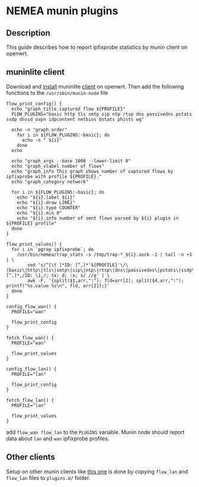 # NEMEA munin plugins

## Description

This guide describes how to report ipfixprobe statistics by munin client on openwrt.

## muninlite client

Download and [install](https://trent.utfs.org/wiki/OpenWRT#muninlite) muninlite [client](https://sourceforge.net/projects/muninlite/) on openwrt. Then add the following functions to the `/usr/sbin/munin-node` file

```
flow_print_config() {
  echo "graph_title captured flow ${PROFILE}"
  FLOW_PLUGINS="basic http tls smtp sip ntp rtsp dns passivedns pstats ssdp dnssd ovpn idpcontent netbios bstats phists wg"

  echo -n "graph_order"
    for i in ${FLOW_PLUGINS:-basic}; do
      echo -n " ${i}"
    done
  echo

  echo "graph_args --base 1000 --lower-limit 0"
  echo "graph_vlabel number of flows"
  echo "graph_info This graph shows number of captured flows by ipfixprobe with profile ${PROFILE}."
  echo "graph_category network"

  for i in ${FLOW_PLUGINS:-basic}; do
    echo "${i}.label ${i}"
    echo "${i}.draw LINE1"
    echo "${i}.type COUNTER"
    echo "${i}.min 0"
    echo "${i}.info number of sent flows parsed by ${i} plugin in ${PROFILE} profile"
  done
}

flow_print_values() {
  for i in `pgrep ipfixprobe`; do
    /usr/bin/nemea/trap_stats -s /tmp/trap-*_${i}.sock -1 | tail -n +3 | \
        sed 's/^[\t ]*ID: [^,]*'${PROFILE}'\/\(basic\|http\|tls\|smtp\|sip\|ntp\|rtsp\|dns\|passivedns\|pstats\|ssdp\|dnssd\|ovpn\|idpcontent\|netbios\|bstats\|phists\|wg\)[^,]*,/ID: \1,/; tx; d; :x; s/ //g' | \
        awk -F, '{split($1,arr,":"); fld=arr[2]; split($4,arr,":"); printf("%s.value %s\n", fld, arr[2]);}'
  done
}

config_flow_wan() {
  PROFILE="wan"
  
  flow_print_config
}

fetch_flow_wan() {
  PROFILE="wan"

  flow_print_values
}

config_flow_lan() {
  PROFILE="lan"

  flow_print_config
}

fetch_flow_lan() {
  PROFILE="lan"

  flow_print_values
}
```

add `flow_wan flow_lan` to the `PLUGINS` variable. Munin node should report data about `lan` and `wan` ipfixprobe profiles.

## Other clients

Setup on other munin clients like [this one](https://github.com/Maffsie/openwrt-munin-node) is done by copying `flow_lan` and `flow_lan` files to `plugins.d/` folder. 


